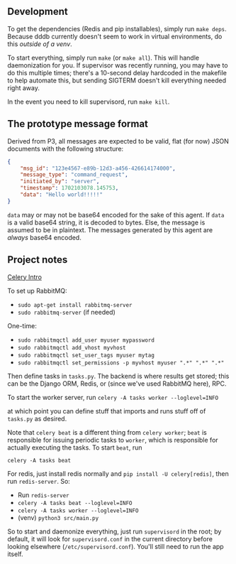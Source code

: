 ## Development
To get the dependencies (Redis and pip installables), simply run `make deps`. Because dddb currently doesn't seem to work in virtual environments, do this _outside of a venv_.

To start everything, simply run `make` (or `make all`). This will handle daemonization for you. If supervisor was recently running, you may have to do this multiple times; there's a 10-second delay hardcoded in the makefile to help automate this, but sending SIGTERM doesn't kill everything needed right away.

In the event you need to kill supervisord, run `make kill`.

## The prototype message format
Derived from P3, all messages are expected to be valid, flat (for now) JSON documents with the following structure:
```json
{
    "msg_id": "123e4567-e89b-12d3-a456-426614174000",
    "message_type": "command_request",
    "initiated_by": "server",
    "timestamp": 1702103078.145753,
    "data": "Hello world!!!!!"
}
```

`data` may or may not be base64 encoded for the sake of this agent. If `data` is a valid base64 string, it is decoded to bytes. Else, the message is assumed to be in plaintext. The messages generated by this agent are *always* base64 encoded.

## Project notes
[Celery Intro](https://docs.celeryq.dev/en/stable/getting-started/first-steps-with-celery.html#first-steps)

To set up RabbitMQ:
 - `sudo apt-get install rabbitmq-server`
 - `sudo rabbitmq-server` (if needed)

One-time:
- `sudo rabbitmqctl add_user myuser mypassword`
- `sudo rabbitmqctl add_vhost myvhost`
- `sudo rabbitmqctl set_user_tags myuser mytag`
- `sudo rabbitmqctl set_permissions -p myvhost myuser ".*" ".*" ".*"`

Then define tasks in `tasks.py`. The backend is where results get stored; this can be the Django ORM, Redis, or (since we've used RabbitMQ here), RPC.

To start the worker server, run
`celery -A tasks worker --loglevel=INFO`

at which point you can define stuff that imports and runs stuff off of `tasks.py` as desired.

Note that `celery beat` is a different thing from `celery worker`; `beat` is responsible for issuing periodic tasks to `worker`, which is responsible for actually executing the tasks. To start `beat`, run

`celery -A tasks beat`


For redis, just install redis normally and `pip install -U celery[redis]`, then run `redis-server`. So:
- Run `redis-server`
- `celery -A tasks beat --loglevel=INFO`
- `celery -A tasks worker --loglevel=INFO`
- (venv) `python3 src/main.py`


So to start and daemonize everything, just run `supervisord` in the root; by default, it will look for `supervisord.conf` in the current directory before looking elsewhere (`/etc/supervisord.conf`). You'll still need to run the app itself.

